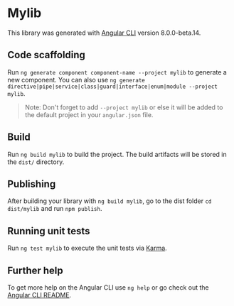 # Mylib

This library was generated with [Angular CLI](https://github.com/angular/angular-cli) version 8.0.0-beta.14.

## Code scaffolding

Run `ng generate component component-name --project mylib` to generate a new component. You can also use `ng generate directive|pipe|service|class|guard|interface|enum|module --project mylib`.
> Note: Don't forget to add `--project mylib` or else it will be added to the default project in your `angular.json` file. 

## Build

Run `ng build mylib` to build the project. The build artifacts will be stored in the `dist/` directory.

## Publishing

After building your library with `ng build mylib`, go to the dist folder `cd dist/mylib` and run `npm publish`.

## Running unit tests

Run `ng test mylib` to execute the unit tests via [Karma](https://karma-runner.github.io).

## Further help

To get more help on the Angular CLI use `ng help` or go check out the [Angular CLI README](https://github.com/angular/angular-cli/blob/master/README.md).
